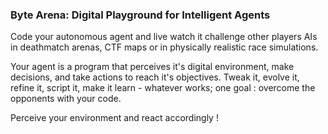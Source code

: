 ### Byte Arena: Digital Playground for Intelligent Agents

Code your autonomous agent and live watch it challenge other players AIs in deathmatch arenas, CTF maps or in physically realistic race simulations.

Your agent is a program that perceives it's digital environment, make decisions, and take actions to reach it's objectives. Tweak it, evolve it, refine it, script it, make it learn - whatever works; one goal : overcome the opponents with your code.

Perceive your environment and react accordingly !
